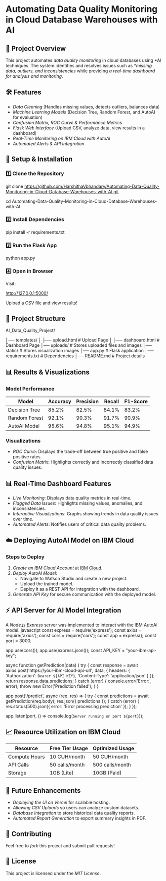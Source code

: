 # Automating Data Quality Monitoring in Cloud Database Warehouses with AI

## 📌 Project Overview
This project automates *data quality monitoring* in cloud databases using *AI techniques. The system identifies and resolves issues such as **missing data, outliers, and inconsistencies* while providing *a real-time dashboard for analysis and monitoring*.

## 🛠️ Features
- *Data Cleaning* (Handles missing values, detects outliers, balances data)
- *Machine Learning Models* (Decision Tree, Random Forest, and AutoAI for evaluation)
- *Confusion Matrix, ROC Curve & Performance Metrics*
- *Flask Web Interface* (Upload CSV, analyze data, view results in a dashboard)
- *Real-Time Monitoring on IBM Cloud with AutoAI*
- *Automated Alerts & API Integration*

## 🚀 Setup & Installation
### 1️⃣ Clone the Repository
git clone https://github.com/HarshithaVbhandary/Automating-Data-Quality-Monitoring-in-Cloud-Database-Warehouses-with-AI.git

  cd Automating-Data-Quality-Monitoring-in-Cloud-Database-Warehouses-with-AI


### 2️⃣ Install Dependencies
pip install -r requirements.txt


### 3️⃣ Run the Flask App
python app.py


### 4️⃣ Open in Browser
Visit:

http://127.0.0.1:5000/

Upload a CSV file and view results!

## 📂 Project Structure


 AI_Data_Quality_Project/

│── templates/
│   ├── upload.html        # Upload Page
│   ├── dashboard.html     # Dashboard Page
│── uploads/               # Stores uploaded files and images
│── static/                # Stores visualization images
│── app.py                 # Flask application
│── requirements.txt        # Dependencies
│── README.md              # Project details


## 📊 Results & Visualizations
### Model Performance
| Model          | Accuracy | Precision | Recall | F1-Score |
|---------------|----------|----------|--------|----------|
| Decision Tree | 85.2%    | 82.5%    | 84.1%  | 83.2%    |
| Random Forest | 92.1%    | 90.3%    | 91.7%  | 90.9%    |
| AutoAI Model  | 95.6%    | 94.8%    | 95.1%  | 94.9%    |

### Visualizations
- *ROC Curve*: Displays the trade-off between true positive and false positive rates.
- *Confusion Matrix*: Highlights correctly and incorrectly classified data quality issues.

## 📊 Real-Time Dashboard Features
- *Live Monitoring*: Displays data quality metrics in real-time.
- *Flagged Data Issues*: Highlights missing values, anomalies, and inconsistencies.
- *Interactive Visualizations*: Graphs showing trends in data quality issues over time.
- *Automated Alerts*: Notifies users of critical data quality problems.

## ☁️ Deploying AutoAI Model on IBM Cloud
### Steps to Deploy
1. *Create an IBM Cloud Account* at [IBM Cloud](https://cloud.ibm.com/).
2. *Deploy AutoAI Model*:
   - Navigate to Watson Studio and create a new project.
   - Upload the trained model.
   - Deploy it as a REST API for integration with the dashboard.
3. *Generate API Key* for secure communication with the deployed model.

## ⚡ API Server for AI Model Integration
A *Node.js Express* server was implemented to interact with the IBM AutoAI model.
javascript
const express = require('express');
const axios = require('axios');
const cors = require('cors');
const app = express();
const port = 3000;

app.use(cors());
app.use(express.json());
const API_KEY = "your-ibm-api-key";

async function getPrediction(data) {
    try {
        const response = await axios.post('https://your-ibm-cloud-api-url', data, {
            headers: { 'Authorization': `Bearer ${API_KEY}`, 'Content-Type': 'application/json' }
        });
        return response.data.predictions;
    } catch (error) {
        console.error('Error:', error);
        throw new Error('Prediction failed');
    }
}

app.post('/predict', async (req, res) => {
    try {
        const predictions = await getPrediction(req.body);
        res.json({ predictions });
    } catch (error) {
        res.status(500).json({ error: 'Error processing prediction' });
    }
});

app.listen(port, () => console.log(`Server running on port ${port}`));


## 📈 Resource Utilization on IBM Cloud
| Resource         | Free Tier Usage | Optimized Usage |
|-----------------|----------------|-----------------|
| Compute Hours   | 10 CUH/month    | 50 CUH/month    |
| API Calls       | 50 calls/month  | 500 calls/month |
| Storage        | 1GB (Lite)      | 10GB (Paid)     |

## 🔮 Future Enhancements
- *Deploying the UI on Vercel* for scalable hosting.
- *Allowing CSV Uploads* so users can analyze custom datasets.
- *Database Integration* to store historical data quality reports.
- *Automated Report Generation* to export summary insights in PDF.

## 📝 Contributing
Feel free to *fork* this project and submit pull requests!

## 📜 License
This project is licensed under the *MIT License*.
